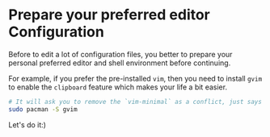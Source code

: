 # Prepare your preferred editor Configuration

Before to edit a lot of configuration files, you better to prepare your personal preferred editor and shell environment before continuing.

For example, if you prefer the pre-installed `vim`, then you need to install `gvim` to enable the `clipboard` feature which 
makes your life a bit easier.

```bash
# It will ask you to remove the `vim-minimal` as a conflict, just says `Y`
sudo pacman -S gvim
```

Let's do it:)
